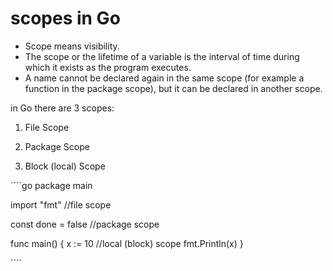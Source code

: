 # scopes in Go

- Scope means visibility.
- The scope or the lifetime of a variable is the interval of time during which
  it exists as the program executes.
- A name cannot be declared again in the same scope (for example a function in the package scope), but it can be declared in another scope.

in Go there are 3 scopes:

1. File Scope

2. Package Scope

3. Block (local) Scope

´´´´go
package main 

import "fmt"  //file scope

const done = false //package scope

func main() {
    x := 10 //local (block) scope
    fmt.Println(x)
}

´´´´